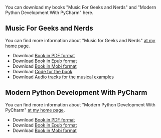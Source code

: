 You can download my books "Music For Geeks and Nerds" and "Modern
Python Development With PyCharm" here.

## Music For Geeks and Nerds

You can find more information about "Music for Geeks and Nerds" [at my
home page](https://pedrokroger.net/mfgan/).

- Download [Book in PDF format](https://github.com/kroger/books/raw/master/MusicforGeeksandNerds.pdf)
- Download [Book in Epub format](https://github.com/kroger/books/raw/master/MusicforGeeksandNerds.epub)
- Download [Book in Mobi format](https://github.com/kroger/books/raw/master/MusicforGeeksandNerds.mobi)
- Download [Code for the book](https://github.com/kroger/books/raw/master/MusicforGeeksandNerds-Code.zip)
- Download [Audio tracks for the musical examples](https://github.com/kroger/books/raw/master/MusicforGeeksandNerds-Tracks.zip)

## Modern Python Development With PyCharm

You can find more information about "Modern Python Development With
PyCharm" [at my home page](https://pedrokroger.net/pycharm-book/).

- Download [Book in PDF format](https://github.com/kroger/books/raw/master/PyCharmBook.pdf)
- Download [Book in Epub format](https://github.com/kroger/books/raw/master/PyCharmBook.epub)
- Download [Book in Mobi format](https://github.com/kroger/books/raw/master/PyCharmBook.mobi)
